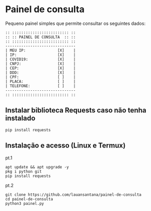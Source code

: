 # Painel de consulta

Pequeno painel simples que permite consultar os seguintes dados:

```
:: ::::::::::::::::::::::::: ::
:: :: PAINEL DE CONSULTA  :: ::
:: ::::::::::::::::::::::::: ::
-------------------------------
| MEU IP:              [X]    |
| IP:                  [X]    |
| COVID19:             [X]    |
| CNPJ:                [X]    |
| CEP:                 [X]    |
| DDD:                 [X]    |
| CPF:                 [ ]    |
| PLACA:               [ ]    |
| TELEFONE:            [ ]    |
-------------------------------
:: ::::::::::::::::::::::::: ::
```
## Instalar biblioteca Requests caso não tenha instalado
``` pip install requests ```

## Instalação e acesso (Linux e Termux)
pt.1
```shell script
apt update && apt upgrade -y
pkg i python git
pip install requests
```
pt.2
```shell script
git clone https://github.com/lauansantana/painel-de-consulta
cd painel-de-consulta
python3 painel.py
```
